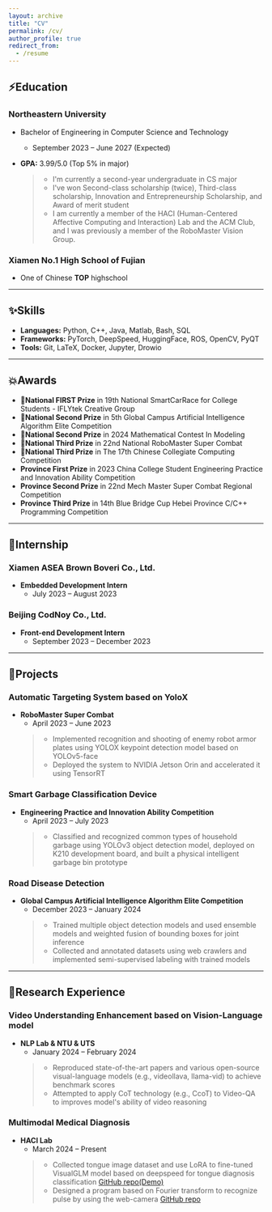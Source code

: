 ```yaml
---
layout: archive
title: "CV"
permalink: /cv/
author_profile: true
redirect_from:
  - /resume
---
```


## ⚡Education

### Northeastern University

- Bachelor of Engineering in Computer Science and Technology
  - September 2023 – June 2027 (Expected)
- **GPA:** 3.99/5.0 (Top 5% in major)

  > - I'm currently a second-year undergraduate in CS major
  > - I've won Second-class scholarship (twice), Third-class scholarship, Innovation and Entrepreneurship Scholarship, and Award of merit student
  > - I am currently a member of the HACI (Human-Centered Affective Computing and Interaction) Lab and the ACM Club, and I was previously a member of the RoboMaster Vision Group.

### Xiamen No.1 High School of Fujian
- One of Chinese **TOP** highschool


---

## ✨Skills

- **Languages:** Python, C++, Java, Matlab, Bash, SQL
- **Frameworks:** PyTorch, DeepSpeed, HuggingFace, ROS, OpenCV, PyQT
- **Tools:** Git, LaTeX, Docker, Jupyter, Drowio

---

## 💥Awards

- **🥇National FIRST Prize** in 19th National SmartCarRace for College Students - IFLYtek Creative Group
- **🥈National Second Prize** in 5th Global Campus Artificial Intelligence Algorithm Elite Competition
- **🥈National Second Prize** in 2024 Mathematical Contest In Modeling
- **🥉National Third Prize** in 22nd National RoboMaster Super Combat
- **🥉National Third Prize** in The 17th Chinese Collegiate Computing Competition
- **Province First Prize** in 2023 China College Student Engineering Practice and Innovation Ability Competition
- **Province Second Prize** in 22nd Mech Master Super Combat Regional Competition
- **Province Third Prize** in 14th Blue Bridge Cup Hebei Province C/C++ Programming Competition

---

## 🤗Internship

### Xiamen ASEA Brown Boveri Co., Ltd.

- **Embedded Development Intern**
  - July 2023 – August 2023

### Beijing CodNoy Co., Ltd.

- **Front-end Development Intern**
  - September 2023 – December 2023

---

## 🎁Projects

### Automatic Targeting System based on YoloX

- **RoboMaster Super Combat**
  - April 2023 – June 2023
  > - Implemented recognition and shooting of enemy robot armor plates using YOLOX keypoint detection model based on YOLOv5-face
  > - Deployed the system to NVIDIA Jetson Orin and accelerated it using TensorRT

### Smart Garbage Classification Device

- **Engineering Practice and Innovation Ability Competition**
  - April 2023 – July 2023
  > - Classified and recognized common types of household garbage using YOLOv3 object detection model, deployed on K210 development board, and built a physical intelligent garbage bin prototype

### Road Disease Detection

- **Global Campus Artificial Intelligence Algorithm Elite Competition**
  - December 2023 – January 2024
  > - Trained multiple object detection models and used ensemble models and weighted fusion of bounding boxes for joint inference
  > - Collected and annotated datasets using web crawlers and implemented semi-supervised labeling with trained models

---

## 👑Research Experience

### Video Understanding Enhancement based on Vision-Language model

- **NLP Lab & NTU & UTS**
  - January 2024 – February 2024
  > - Reproduced state-of-the-art papers and various open-source visual-language models (e.g., videollava, llama-vid) to achieve benchmark scores
  > - Attempted to apply CoT technology (e.g., CcoT) to Video-QA to improves model's ability of video reasoning

### Multimodal Medical Diagnosis

- **HACI Lab**
  - March 2024 – Present
  > - Collected tongue image dataset and use LoRA to fine-tuned VisualGLM model based on deepspeed for tongue diagnosis classification [GitHub repo(Demo)](https://github.com/zin-Fu/Tongue-Segmentation-and-classification)
  > - Designed a program based on Fourier transform to recognize pulse by using the web-camera [GitHub repo](https://github.com/zin-Fu/WristRateMonitor)
